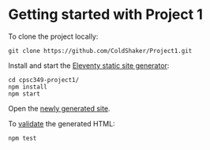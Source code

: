 # Getting started with Project 1

To clone the project locally:

```shell-session
git clone https://github.com/ColdShaker/Project1.git
```

Install and start the [Eleventy static site generator][1]:

```shell-session
cd cpsc349-project1/
npm install
npm start
```

Open the [newly generated site][2].

To [validate][3] the generated HTML:

```shell-session
npm test
```

[1]: https://www.11ty.dev/
[2]: http://localhost:8080/
[3]: https://validator.nu/

